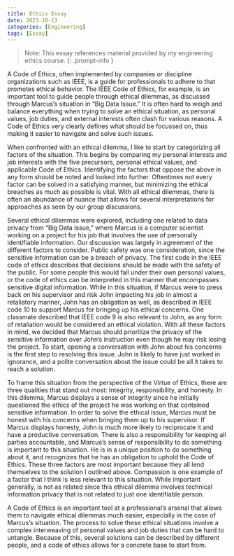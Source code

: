 ```yaml
---
title: Ethics Essay
date: 2023-10-13
categories: [Engineering]
tags: [Essay]
---
```


> Note: This essay references material provided by my engineering ethics course.
{: .prompt-info }


A Code of Ethics, often implemented by companies or discipline organizations such as IEEE,  is a guide for professionals to adhere to that promotes ethical behavior. The IEEE Code of Ethics, for example, is an important tool to guide people through ethical dilemmas, as discussed through Marcus’s situation in “Big Data Issue.” It is often hard to weigh and balance everything when trying to solve an ethical situation, as personal values, job duties, and external interests often clash for various reasons. A Code of Ethics very clearly defines what should be focussed on, thus making it easier to navigate and solve such issues.

When confronted with an ethical dilemma, I like to start by categorizing all factors of the situation. This begins by comparing my personal interests and job interests with the five precursors, personal ethical values, and applicable Code of Ethics. Identifying the factors that oppose the above in any form should be noted and looked into further. Oftentimes not every factor can be solved in a satisfying manner, but minimizing the ethical breaches as much as possible is vital. With all ethical dilemmas, there is often an abundance of nuance that allows for several interpretations for approaches as seen by our group discussions.

Several ethical dilemmas were explored, including one related to data privacy from “Big Data Issue,” where Marcus is a computer scientist working on a project for his job that involves the use of personally identifiable information. Our discussion was largely in agreement of the different factors to consider. Public safety was one consideration, since the sensitive information can be a breach of privacy. The first code in the IEEE code of ethics describes that decisions should be made with the safety of the public. For some people this would fall under their own personal values, or the code of ethics can be interpreted in this manner that encompasses sensitive digital information. While in this situation, if Marcus were to press back on his supervisor and risk John impacting his job in almost a retaliatory manner, John has an obligation as well, as described in IEEE code 10 to support Marcus for bringing up his ethical concerns. One classmate described that IEEE code 9 is also relevant to John, as any form of retaliation would be considered an ethical violation. With all these factors in mind, we decided that Marcus should prioritize the privacy of the sensitive information over John’s instruction even though he may risk losing the project. To start, opening a conversation with John about his concerns is the first step to resolving this issue. John is likely to have just worked in ignorance, and a polite conversation about the issue could be all it takes to reach a solution.

To frame this situation from the perspective of the Virtue of Ethics, there are three qualities that stand out most: Integrity, responsibility, and honesty. In this dilemma, Marcus displays a sense of integrity since he initially questioned the ethics of the project he was working on that contained sensitive information. In order to solve the ethical issue, Marcus must be honest with his concerns when bringing them up to his supervisor. If Marcus displays honesty, John is much more likely to reciprocate it and have a productive conversation. There is also a responsibility for keeping all parties accountable, and Marcus’s sense of responsibility to do something is important to this situation. He is in a unique position to do something about it, and recognizes that he has an obligation to uphold the Code of Ethics. These three factors are most important because they all lend themselves to the solution I outlined above. Compassion is one example of a factor that I think is less relevant to this situation. While important generally, is not as related since this ethical dilemma involves technical information privacy that is not related to just one identifiable person.

A Code of Ethics is an important tool at a professional’s arsenal that allows them to navigate ethical dilemmas much easier, especially in the case of Marcus’s situation. The process to solve these ethical situations involve a complex interweaving of personal values and job duties that can be hard to untangle. Because of this, several solutions can be described by different people, and a code of ethics allows for a concrete base to start from.

